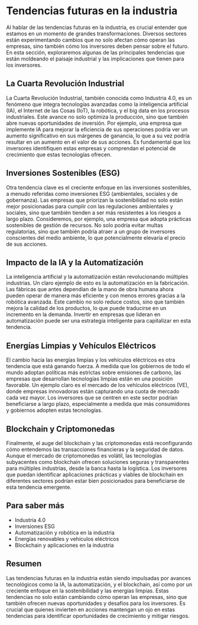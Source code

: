 # Tendencias futuras en la industria

Al hablar de las tendencias futuras en la industria, es crucial entender que estamos en un momento de grandes transformaciones. Diversos sectores están experimentando cambios que no solo afectan cómo operan las empresas, sino también cómo los inversores deben pensar sobre el futuro. En esta sección, exploraremos algunas de las principales tendencias que están moldeando el paisaje industrial y las implicaciones que tienen para los inversores.

## La Cuarta Revolución Industrial

La Cuarta Revolución Industrial, también conocida como Industria 4.0, es un fenómeno que integra tecnologías avanzadas como la inteligencia artificial (IA), el Internet de las Cosas (IoT), la robótica, y el big data en los procesos industriales. Este avance no solo optimiza la producción, sino que también abre nuevas oportunidades de inversión. Por ejemplo, una empresa que implemente IA para mejorar la eficiencia de sus operaciones podría ver un aumento significativo en sus márgenes de ganancia, lo que a su vez podría resultar en un aumento en el valor de sus acciones. Es fundamental que los inversores identifiquen estas empresas y comprendan el potencial de crecimiento que estas tecnologías ofrecen.

## Inversiones Sostenibles (ESG)

Otra tendencia clave es el creciente enfoque en las inversiones sostenibles, a menudo referidas como inversiones ESG (ambientales, sociales y de gobernanza). Las empresas que priorizan la sostenibilidad no solo están mejor posicionadas para cumplir con las regulaciones ambientales y sociales, sino que también tienden a ser más resistentes a los riesgos a largo plazo. Consideremos, por ejemplo, una empresa que adopta prácticas sostenibles de gestión de recursos. No solo podría evitar multas regulatorias, sino que también podría atraer a un grupo de inversores conscientes del medio ambiente, lo que potencialmente elevaría el precio de sus acciones.

## Impacto de la IA y la Automatización

La inteligencia artificial y la automatización están revolucionando múltiples industrias. Un claro ejemplo de esto es la automatización en la fabricación. Las fábricas que antes dependían de la mano de obra humana ahora pueden operar de manera más eficiente y con menos errores gracias a la robótica avanzada. Este cambio no solo reduce costos, sino que también mejora la calidad de los productos, lo que puede traducirse en un incremento en la demanda. Invertir en empresas que lideran en automatización puede ser una estrategia inteligente para capitalizar en esta tendencia.

## Energías Limpias y Vehículos Eléctricos

El cambio hacia las energías limpias y los vehículos eléctricos es otra tendencia que está ganando fuerza. A medida que los gobiernos de todo el mundo adoptan políticas más estrictas sobre emisiones de carbono, las empresas que desarrollan tecnologías limpias están en una posición favorable. Un ejemplo claro es el mercado de los vehículos eléctricos (VE), donde empresas innovadoras están capturando una cuota de mercado cada vez mayor. Los inversores que se centren en este sector podrían beneficiarse a largo plazo, especialmente a medida que más consumidores y gobiernos adopten estas tecnologías.

## Blockchain y Criptomonedas

Finalmente, el auge del blockchain y las criptomonedas está reconfigurando cómo entendemos las transacciones financieras y la seguridad de datos. Aunque el mercado de criptomonedas es volátil, las tecnologías subyacentes como blockchain ofrecen soluciones seguras y transparentes para múltiples industrias, desde la banca hasta la logística. Los inversores que puedan identificar aplicaciones prácticas y viables de blockchain en diferentes sectores podrían estar bien posicionados para beneficiarse de esta tendencia emergente.

## Para saber más

- Industria 4.0
- Inversiones ESG
- Automatización y robótica en la industria
- Energías renovables y vehículos eléctricos
- Blockchain y aplicaciones en la industria

## Resumen

Las tendencias futuras en la industria están siendo impulsadas por avances tecnológicos como la IA, la automatización, y el blockchain, así como por un creciente enfoque en la sostenibilidad y las energías limpias. Estas tendencias no solo están cambiando cómo operan las empresas, sino que también ofrecen nuevas oportunidades y desafíos para los inversores. Es crucial que quienes invierten en acciones mantengan un ojo en estas tendencias para identificar oportunidades de crecimiento y mitigar riesgos.